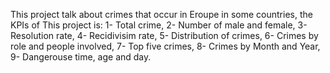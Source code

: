This project talk about crimes that occur in Eroupe in some countries, the KPIs of This project is:
1- Total crime, 2- Number of male and female, 3- Resolution rate, 4- Recidivisim rate, 5- Distribution of crimes, 
6- Crimes by role and people involved, 7- Top five crimes, 8- Crimes by Month and Year, 9- Dangerouse time, age and day. 
